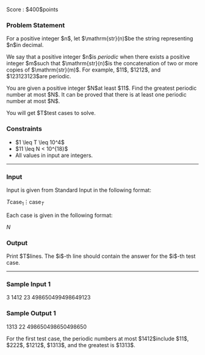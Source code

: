 
<div>

<span>

<span>

<p>
Score : $400$points
</p>

<div>

<section>

### **Problem Statement**

<p>
For a positive integer $n$, let $\mathrm{str}(n)$be the string representing $n$in decimal.
</p>

<p>
We say that a positive integer $n$is 
<em>
periodic
</em>
when there exists a positive integer $m$such that $\mathrm{str}(n)$is the concatenation of two or more copies of $\mathrm{str}(m)$. For example, $11$, $1212$, and $123123123$are periodic.
</p>

<p>
You are given a positive integer $N$at least $11$. Find the greatest periodic number at most $N$. It can be proved that there is at least one periodic number at most $N$.
</p>

<p>
You will get $T$test cases to solve.
</p>

</section>

</div>

<div>

<section>

### **Constraints**

<ul>

<li>
$1 \leq T \leq 10^4$
</li>

<li>
$11 \leq N < 10^{18}$
</li>

<li>
All values in input are integers.
</li>

</ul>

</section>

</div>

---

<div>

<div>

<section>

### **Input**

<p>
Input is given from Standard Input in the following format:
</p>

<div>

$T$$\mathrm{case}_1$$\vdots$$\mathrm{case}_T$
</div>

<p>
Each case is given in the following format:
</p>

<div>

$N$
</div>

</section>

</div>

<div>

<section>

### **Output**

<p>
Print $T$lines. The $i$-th line should contain the answer for the $i$-th test case.
</p>

</section>

</div>

</div>

---

<div>

<section>

### **Sample Input 1**

<div>

3
1412
23
498650499498649123

</div>

</section>

</div>

<div>

<section>

### **Sample Output 1**

<div>

1313
22
498650498650498650

</div>

<p>
For the first test case, the periodic numbers at most $1412$include $11$, $222$, $1212$, $1313$, and the greatest is $1313$.
</p>

</section>

</div>

</span>

</span>

</div>

